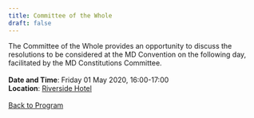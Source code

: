```yaml
---
title: Committee of the Whole
draft: false
---
```


The Committee of the Whole provides an opportunity to discuss the resolutions to be considered at the MD Convention on the following day, facilitated by the MD Constitutions Committee.
\
\
**Date and Time**: Friday 01 May 2020, 16:00-17:00 \
**Location**: [Riverside Hotel](/venue)
\
\
[Back to Program](/program)
